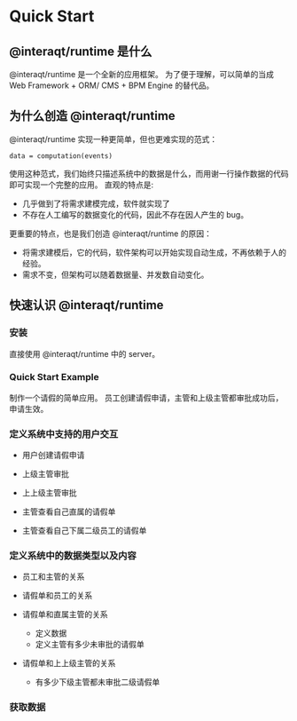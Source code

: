 # Quick Start

## @interaqt/runtime 是什么

@interaqt/runtime 是一个全新的应用框架。
为了便于理解，可以简单的当成 Web Framework + ORM/ CMS + BPM Engine 的替代品。



## 为什么创造 @interaqt/runtime

@interaqt/runtime 实现一种更简单，但也更难实现的范式：
```
data = computation(events)
```

使用这种范式，我们始终只描述系统中的数据是什么，而用谢一行操作数据的代码即可实现一个完整的应用。
直观的特点是:
- 几乎做到了将需求建模完成，软件就实现了
- 不存在人工编写的数据变化的代码，因此不存在因人产生的 bug。

更重要的特点，也是我们创造 @interaqt/runtime 的原因：
- 将需求建模后，它的代码，软件架构可以开始实现自动生成，不再依赖于人的经验。
- 需求不变，但架构可以随着数据量、并发数自动变化。

## 快速认识 @interaqt/runtime

### 安装

直接使用 @interaqt/runtime 中的 server。

### Quick Start Example

制作一个请假的简单应用。
员工创建请假申请，主管和上级主管都审批成功后，申请生效。

### 定义系统中支持的用户交互

- 用户创建请假申请
- 上级主管审批
- 上上级主管审批

- 主管查看自己直属的请假单
- 主管查看自己下属二级员工的请假单

### 定义系统中的数据类型以及内容

- 员工和主管的关系

- 请假单和员工的关系
- 请假单和直属主管的关系
  - 定义数据
  - 定义主管有多少未审批的请假单
- 请假单和上上级主管的关系
  - 有多少下级主管都未审批二级请假单

### 获取数据

